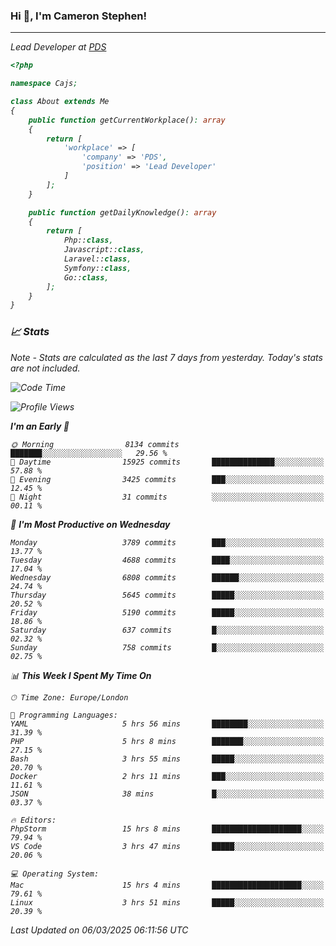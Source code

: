 ### Hi 👋, I'm Cameron Stephen!
<hr>
<p><em>Lead Developer at <a href="https://prindatasolutions.co.uk">PDS</a></p>


```php
<?php

namespace Cajs;

class About extends Me
{
    public function getCurrentWorkplace(): array
    {
        return [
            'workplace' => [
                'company' => 'PDS',
                'position' => 'Lead Developer'
            ]
        ];
    }

    public function getDailyKnowledge(): array
    {
        return [
            Php::class,
            Javascript::class,
            Laravel::class,
            Symfony::class,
            Go::class,
        ];
    }
}
```

### 📈 Stats
<p><em>Note - Stats are calculated as the last 7 days from yesterday. Today's stats are not included.</em></p>


<!--START_SECTION:waka-->
![Code Time](http://img.shields.io/badge/Code%20Time-4%2C377%20hrs%2053%20mins-blue)

![Profile Views](http://img.shields.io/badge/Profile%20Views-0-blue)

**I'm an Early 🐤** 

```text
🌞 Morning                8134 commits        ███████░░░░░░░░░░░░░░░░░░   29.56 % 
🌆 Daytime                15925 commits       ██████████████░░░░░░░░░░░   57.88 % 
🌃 Evening                3425 commits        ███░░░░░░░░░░░░░░░░░░░░░░   12.45 % 
🌙 Night                  31 commits          ░░░░░░░░░░░░░░░░░░░░░░░░░   00.11 % 
```
📅 **I'm Most Productive on Wednesday** 

```text
Monday                   3789 commits        ███░░░░░░░░░░░░░░░░░░░░░░   13.77 % 
Tuesday                  4688 commits        ████░░░░░░░░░░░░░░░░░░░░░   17.04 % 
Wednesday                6808 commits        ██████░░░░░░░░░░░░░░░░░░░   24.74 % 
Thursday                 5645 commits        █████░░░░░░░░░░░░░░░░░░░░   20.52 % 
Friday                   5190 commits        █████░░░░░░░░░░░░░░░░░░░░   18.86 % 
Saturday                 637 commits         █░░░░░░░░░░░░░░░░░░░░░░░░   02.32 % 
Sunday                   758 commits         █░░░░░░░░░░░░░░░░░░░░░░░░   02.75 % 
```


📊 **This Week I Spent My Time On** 

```text
🕑︎ Time Zone: Europe/London

💬 Programming Languages: 
YAML                     5 hrs 56 mins       ████████░░░░░░░░░░░░░░░░░   31.39 % 
PHP                      5 hrs 8 mins        ███████░░░░░░░░░░░░░░░░░░   27.15 % 
Bash                     3 hrs 55 mins       █████░░░░░░░░░░░░░░░░░░░░   20.70 % 
Docker                   2 hrs 11 mins       ███░░░░░░░░░░░░░░░░░░░░░░   11.61 % 
JSON                     38 mins             █░░░░░░░░░░░░░░░░░░░░░░░░   03.37 % 

🔥 Editors: 
PhpStorm                 15 hrs 8 mins       ████████████████████░░░░░   79.94 % 
VS Code                  3 hrs 47 mins       █████░░░░░░░░░░░░░░░░░░░░   20.06 % 

💻 Operating System: 
Mac                      15 hrs 4 mins       ████████████████████░░░░░   79.61 % 
Linux                    3 hrs 51 mins       █████░░░░░░░░░░░░░░░░░░░░   20.39 % 
```


 Last Updated on 06/03/2025 06:11:56 UTC
<!--END_SECTION:waka-->
